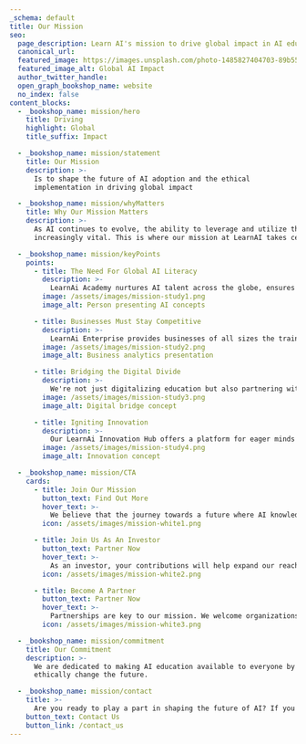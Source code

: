 ```yaml
---
_schema: default
title: Our Mission
seo:
  page_description: Learn AI's mission to drive global impact in AI education and implementation
  canonical_url:
  featured_image: https://images.unsplash.com/photo-1485827404703-89b55fcc595e
  featured_image_alt: Global AI Impact
  author_twitter_handle:
  open_graph_bookshop_name: website
  no_index: false
content_blocks:
  - _bookshop_name: mission/hero
    title: Driving
    highlight: Global
    title_suffix: Impact

  - _bookshop_name: mission/statement
    title: Our Mission
    description: >-
      Is to shape the future of AI adoption and the ethical
      implementation in driving global impact

  - _bookshop_name: mission/whyMatters
    title: Why Our Mission Matters
    description: >-
      As AI continues to evolve, the ability to leverage and utilize this technology responsibly has become
      increasingly vital. This is where our mission at LearnAI takes center stage.

  - _bookshop_name: mission/keyPoints
    points:
      - title: The Need For Global AI Literacy
        description: >-
          LearnAi Academy nurtures AI talent across the globe, ensures accessibility to AI education, and aims to develop a constant flow of AI specialists.
        image: /assets/images/mission-study1.png
        image_alt: Person presenting AI concepts

      - title: Businesses Must Stay Competitive
        description: >-
          LearnAi Enterprise provides businesses of all sizes the training and tools they need to harness the power of AI, stay competitive, and fuel growth.
        image: /assets/images/mission-study2.png
        image_alt: Business analytics presentation

      - title: Bridging the Digital Divide
        description: >-
          We're not just digitalizing education but also partnering with strategic entities to provide accessible AI education to underprivileged communities.
        image: /assets/images/mission-study3.png
        image_alt: Digital bridge concept

      - title: Igniting Innovation
        description: >-
          Our LearnAi Innovation Hub offers a platform for eager minds to bring their cutting edge AI-driven software and SaaS products to life, shaping the future of AI.
        image: /assets/images/mission-study4.png
        image_alt: Innovation concept

  - _bookshop_name: mission/CTA
    cards:
      - title: Join Our Mission
        button_text: Find Out More
        hover_text: >-
          We believe that the journey towards a future where AI knowledge is universal is not one we can walk alone. We invite you - innovators, visionaries, and philanthropists - to join us on this ambitious mission to democratize access to AI education and create a more inclusive digital future
        icon: /assets/images/mission-white1.png

      - title: Join Us As An Investor
        button_text: Partner Now
        hover_text: >-
          As an investor, your contributions will help expand our reach, refine our AI programs, and promote the development of innovative AI solutions. Your investment will enable us to equip more individuals with AI skills, help more businesses embrace AI technology, and support more ground-breaking AI projects.
        icon: /assets/images/mission-white2.png

      - title: Become A Partner
        button_text: Partner Now
        hover_text: >-
          Partnerships are key to our mission. We welcome organizations, educational institutions, government bodies, and AI enthusiasts to partner with us. Whether it's through collaborations in our educational programs, support in our innovation hub, or joining hands for philanthropic initiatives, there's a myriad of ways we can work together to advance AI knowledge and application..
        icon: /assets/images/mission-white3.png

  - _bookshop_name: mission/commitment
    title: Our Commitment
    description: >-
      We are dedicated to making AI education available to everyone by fostering innovation with the potential to
      ethically change the future.

  - _bookshop_name: mission/contact
    title: >-
      Are you ready to play a part in shaping the future of AI? If you're interested, we invite you to join our mission. Let's turn our shared vision into reality.
    button_text: Contact Us
    button_link: /contact_us
---
```


